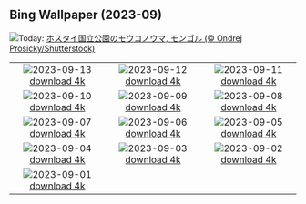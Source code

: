 ## Bing Wallpaper (2023-09)
![](https://www.bing.com/th?id=OHR.MongoliaHorses_JA-JP9826935839_UHD.jpg&w=1000)Today: [ホスタイ国立公園のモウコノウマ, モンゴル (© Ondrej Prosicky/Shutterstock)](https://www.bing.com/th?id=OHR.MongoliaHorses_JA-JP9826935839_UHD.jpg)

|      |      |      |
| :----: | :----: | :----: |
|![](https://www.bing.com/th?id=OHR.HemakutaHill_JA-JP9592522804_UHD.jpg&pid=hp&w=384&h=216&rs=1&c=4)2023-09-13 [download 4k](https://www.bing.com/th?id=OHR.HemakutaHill_JA-JP9592522804_UHD.jpg)|![](https://www.bing.com/th?id=OHR.NorthSeaStairs_JA-JP9369020397_UHD.jpg&pid=hp&w=384&h=216&rs=1&c=4)2023-09-12 [download 4k](https://www.bing.com/th?id=OHR.NorthSeaStairs_JA-JP9369020397_UHD.jpg)|![](https://www.bing.com/th?id=OHR.AyutthayaTemple_JA-JP9148081636_UHD.jpg&pid=hp&w=384&h=216&rs=1&c=4)2023-09-11 [download 4k](https://www.bing.com/th?id=OHR.AyutthayaTemple_JA-JP9148081636_UHD.jpg)|
|![](https://www.bing.com/th?id=OHR.WalrusSvalbard_JA-JP8892338730_UHD.jpg&pid=hp&w=384&h=216&rs=1&c=4)2023-09-10 [download 4k](https://www.bing.com/th?id=OHR.WalrusSvalbard_JA-JP8892338730_UHD.jpg)|![](https://www.bing.com/th?id=OHR.DoubleNinth2023_JA-JP8635175549_UHD.jpg&pid=hp&w=384&h=216&rs=1&c=4)2023-09-09 [download 4k](https://www.bing.com/th?id=OHR.DoubleNinth2023_JA-JP8635175549_UHD.jpg)|![](https://www.bing.com/th?id=OHR.BathCircus_JA-JP8331862616_UHD.jpg&pid=hp&w=384&h=216&rs=1&c=4)2023-09-08 [download 4k](https://www.bing.com/th?id=OHR.BathCircus_JA-JP8331862616_UHD.jpg)|
|![](https://www.bing.com/th?id=OHR.CamelsAbove_JA-JP0843147206_UHD.jpg&pid=hp&w=384&h=216&rs=1&c=4)2023-09-07 [download 4k](https://www.bing.com/th?id=OHR.CamelsAbove_JA-JP0843147206_UHD.jpg)|![](https://www.bing.com/th?id=OHR.CreteHarbor_JA-JP0584096203_UHD.jpg&pid=hp&w=384&h=216&rs=1&c=4)2023-09-06 [download 4k](https://www.bing.com/th?id=OHR.CreteHarbor_JA-JP0584096203_UHD.jpg)|![](https://www.bing.com/th?id=OHR.MountSegla_JA-JP0339074008_UHD.jpg&pid=hp&w=384&h=216&rs=1&c=4)2023-09-05 [download 4k](https://www.bing.com/th?id=OHR.MountSegla_JA-JP0339074008_UHD.jpg)|
|![](https://www.bing.com/th?id=OHR.PassauSunsetJune_JA-JP0027528373_UHD.jpg&pid=hp&w=384&h=216&rs=1&c=4)2023-09-04 [download 4k](https://www.bing.com/th?id=OHR.PassauSunsetJune_JA-JP0027528373_UHD.jpg)|![](https://www.bing.com/th?id=OHR.ManhattanAerial_JA-JP9680462311_UHD.jpg&pid=hp&w=384&h=216&rs=1&c=4)2023-09-03 [download 4k](https://www.bing.com/th?id=OHR.ManhattanAerial_JA-JP9680462311_UHD.jpg)|![](https://www.bing.com/th?id=OHR.TinyHummer_JA-JP9296717974_UHD.jpg&pid=hp&w=384&h=216&rs=1&c=4)2023-09-02 [download 4k](https://www.bing.com/th?id=OHR.TinyHummer_JA-JP9296717974_UHD.jpg)|
|![](https://www.bing.com/th?id=OHR.Fawn_JA-JP8985470231_UHD.jpg&pid=hp&w=384&h=216&rs=1&c=4)2023-09-01 [download 4k](https://www.bing.com/th?id=OHR.Fawn_JA-JP8985470231_UHD.jpg)|